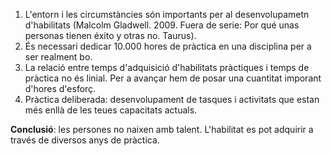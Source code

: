 
1. L'entorn i les circumstàncies són importants per al desenvolupametn d'habilitats (Malcolm Gladwell. 2009. Fuera de serie: Por qué unas personas tienen éxito y otras no. Taurus).
2. És necessari dedicar 10.000 hores de pràctica en una disciplina per a ser realment bo.
3. La relació entre temps d'adquisició d'habilitats pràctiques i temps de pràctica no és linial. Per a avançar hem de posar una cuantitat imporant d'hores d'esforç.
4. Pràctica deliberada: desenvolupament de tasques i activitats que estan més enllà de les teues capacitats actuals.

**Conclusió**: les persones no naixen amb talent. L'habilitat es pot adquirir a través de diversos anys de pràctica.


